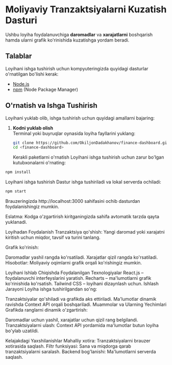 # Moliyaviy Tranzaktsiyalarni Kuzatish Dasturi

Ushbu loyiha foydalanuvchiga **daromadlar** va **xarajatlarni** boshqarish hamda ularni grafik ko'rinishida kuzatishga yordam beradi.

## Talablar

Loyihani ishga tushirish uchun kompyuteringizda quyidagi dasturlar o'rnatilgan bo'lishi kerak:

- [Node.js](https://nodejs.org/)
- [npm](https://www.npmjs.com/) (Node Package Manager)

## O'rnatish va Ishga Tushirish

Loyihani yuklab olib, ishga tushirish uchun quyidagi amallarni bajaring:

1. **Kodni yuklab olish**  
    Terminal yoki buyruqlar oynasida loyiha fayllarini yuklang:

   ```bash
   git clone https://github.com/OkiljonDadakhanov/finance-dashboard.git
   cd <finance-dashboard>
   ```

   Kerakli paketlarni o'rnatish
   Loyihani ishga tushirish uchun zarur bo'lgan kutubxonalarni o'rnating:

```bash
npm install
```

Loyihani ishga tushirish
Dastur ishga tushiriladi va lokal serverda ochiladi:

```bash
npm start
```

Brauzeringizda http://localhost:3000 sahifasini ochib dasturdan foydalanishingiz mumkin.

Eslatma: Kodga o'zgartirish kiritganingizda sahifa avtomatik tarzda qayta yuklanadi.

Loyihadan Foydalanish
Tranzaktsiya qo'shish:
Yangi daromad yoki xarajatni kiritish uchun miqdor, tavsif va turini tanlang.

Grafik ko'rinish:

Daromadlar yashil rangda ko'rsatiladi.
Xarajatlar qizil rangda ko'rsatiladi.
Hisobotlar: Moliyaviy oqimlarni grafik orqali ko'rishingiz mumkin.

Loyihani Ishlab Chiqishda Foydalanilgan Texnologiyalar
React.js – foydalanuvchi interfeyslarini yaratish.
Recharts – ma'lumotlarni grafik ko'rinishida ko'rsatish.
Tailwind CSS – loyihani dizaynlash uchun.
Ishlash Jarayoni
Loyiha ishga tushirilgandan so'ng:

Tranzaktsiyalar qo'shiladi va grafikda aks ettiriladi.
Ma'lumotlar dinamik ravishda Context API orqali boshqariladi.
Muammolar va Ularning Yechimlari
Grafikda ranglarni dinamik o'zgartirish:

Daromadlar uchun yashil, xarajatlar uchun qizil rang belgilandi.
Tranzaktsiyalarni ulash:
Context API yordamida ma'lumotlar butun loyiha bo'ylab uzatildi.

Kelajakdagi Yaxshilanishlar
Mahalliy xotira: Tranzaktsiyalarni brauzer xotirasida saqlash.
Filtr funksiyasi: Sana va miqdorga qarab tranzaktsiyalarni saralash.
Backend bog'lanishi: Ma'lumotlarni serverda saqlash.
